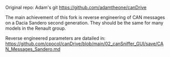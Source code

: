 Original repo: Adam's git https://github.com/adamtheone/canDrive

The main achievement of this fork is reverse engineering of CAN messages on a Dacia Sandero second generation. They should be the same for many models in the Renault group.

Reverse engineered parameters are datailed in: https://github.com/cpocol/canDrive/blob/main/02_canSniffer_GUI/save/CAN_Messages_Sandero.md
